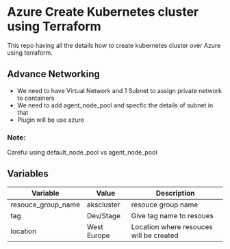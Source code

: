 # Azure Create Kubernetes cluster using Terraform

This repo having all the details how to create kubernetes cluster over Azure using terraform. 

## Advance Networking 

- We need to have Virtual Network and 1 Subnet to assign private network to containers
- We need to add agent_node_pool and specfic the details of subnet in that
- Plugin will be use azure

### Note:

Careful using default_node_pool vs agent_node_pool



## Variables

| Variable      | Value | Description |
| ------------- | ------------- | ------------- | 
| resouce_group_name       | akscluster   | resouce group name |
| tag | Dev/Stage  | Give tag name to resoues |
| location | West Europe  | Location where resouces will be created |



